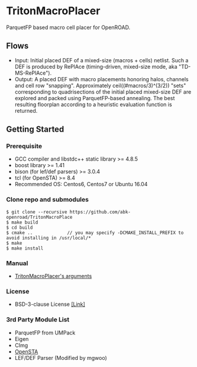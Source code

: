 # TritonMacroPlacer

ParquetFP based macro cell placer for OpenROAD.

## Flows
* Input: Initial placed DEF of a mixed-size (macros + cells) netlist. Such a DEF is produced by RePlAce (timing-driven, mixed-size mode, aka "TD-MS-RePlAce").
* Output: A placed DEF with macro placements honoring halos, channels and cell row "snapping".  Approximately ceil((#macros/3)^(3/2)) "sets" corresponding to quadrisections of the initial placed mixed-size DEF are explored and packed using ParquetFP-based annealing. The best resulting floorplan according to a heuristic evaluation function is returned.

## Getting Started
### Prerequisite
* GCC compiler and libstdc++ static library >= 4.8.5
* boost library >= 1.41
* bison (for lef/def parsers) >= 3.0.4
* tcl (for OpenSTA) >= 8.4
* Recommended OS: Centos6, Centos7 or Ubuntu 16.04

### Clone repo and submodules 
    $ git clone --recursive https://github.com/abk-openroad/TritonMacroPlace
    $ make build
    $ cd build
    $ cmake ..             // you may specify -DCMAKE_INSTALL_PREFIX to avoid installing in /usr/local/*
    $ make
    $ make install

### Manual
* [TritonMacroPlacer's arguments](doc/BinaryArguments.md)

### License
* BSD-3-clause License [[Link]](LICENSE)

### 3rd Party Module List
* ParquetFP from UMPack
* Eigen
* CImg
* [OpenSTA](https://github.com/abk-openroad/OpenSTA)
* LEF/DEF Parser (Modified by mgwoo)

